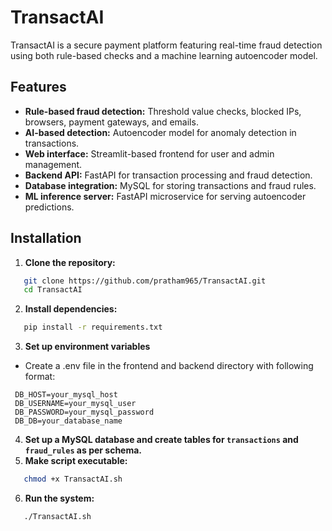 # TransactAI

TransactAI is a secure payment platform featuring real-time fraud detection using both rule-based checks and a machine learning autoencoder model.

## Features

- **Rule-based fraud detection:** Threshold value checks, blocked IPs, browsers, payment gateways, and emails.
- **AI-based detection:** Autoencoder model for anomaly detection in transactions.
- **Web interface:** Streamlit-based frontend for user and admin management.
- **Backend API:** FastAPI for transaction processing and fraud detection.
- **Database integration:** MySQL for storing transactions and fraud rules.
- **ML inference server:** FastAPI microservice for serving autoencoder predictions.

## Installation

1. **Clone the repository:**
```bash
   git clone https://github.com/pratham965/TransactAI.git
   cd TransactAI
```
2. **Install dependencies:**
```bash
   pip install -r requirements.txt
```
3. **Set up environment variables**
- Create a .env file in the frontend and backend directory with following format:
 ```
  DB_HOST=your_mysql_host
  DB_USERNAME=your_mysql_user
  DB_PASSWORD=your_mysql_password
  DB_DB=your_database_name
```
4. **Set up a MySQL database and create tables for `transactions` and `fraud_rules` as per schema.**
5. **Make script executable:**
```bash
   chmod +x TransactAI.sh
```
6. **Run the system:**
```bash
   ./TransactAI.sh
```
